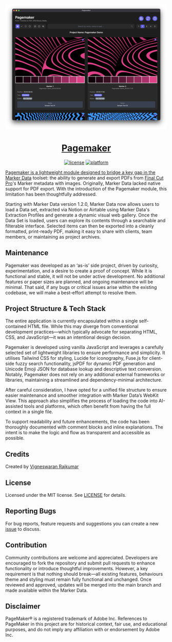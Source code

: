 <p align="center">
  <a href="https://github.com/TheAcharya/MarkerData"><img src="https://raw.githubusercontent.com/TheAcharya/MarkerData-Website/refs/heads/main/docs/assets/md-pagemaker.png">
  <h1 align="center">Pagemaker</h1>
</p>


<p align="center"><a href="https://github.com/TheAcharya/MarkerData-Pagemaker/blob/main/LICENSE"><img src="http://img.shields.io/badge/license-MIT-lightgrey.svg?style=flat" alt="license"/></a>&nbsp;<a href="https://github.com/TheAcharya/MarkerData-Pagemaker"><img src="https://img.shields.io/badge/platform-macOS-lightgrey.svg?style=flat" alt="platform"/></p>

Pagemaker is a lightweight module designed to bridge a key gap in the [Marker Data](https://github.com/TheAcharya/MarkerData) toolset: the ability to generate and export PDFs from [Final Cut Pro](https://www.apple.com/final-cut-pro/)'s Marker metadata with images. Originally, Marker Data lacked native support for PDF export. With the introduction of the Pagemaker module, this limitation has been thoughtfully addressed.

Starting with Marker Data version 1.2.0, Marker Data now allows users to load a Data set, extracted via Notion or Airtable using Marker Data's Extraction Profiles and generate a dynamic visual web gallery. Once the Data Set is loaded, users can explore its contents through a searchable and filterable interface. Selected items can then be exported into a cleanly formatted, print-ready PDF, making it easy to share with clients, team members, or maintaining as project archives.

## Maintenance

Pagemaker was developed as an ‘as-is’ side project, driven by curiosity, experimentation, and a desire to create a proof of concept. While it is functional and stable, it will not be under active development. No additional features or paper sizes are planned, and ongoing maintenance will be minimal. That said, if any bugs or critical issues arise within the existing codebase, we will make a best-effort attempt to resolve them.

## Project Structure & Tech Stack

The entire application is currently encapsulated within a single self-contained HTML file. While this may diverge from conventional development practices—which typically advocate for separating HTML, CSS, and JavaScript—it was an intentional design decision.

Pagemaker is developed using vanilla JavaScript and leverages a carefully selected set of lightweight libraries to ensure performance and simplicity. It utilises Tailwind CSS for styling, Lucide for iconography, Fuse.js for client-side fuzzy search functionality, jsPDF for dynamic PDF generation and Unicode Emoji JSON for database lookup and descriptive text conversion. Notably, Pagemaker does not rely on any additional external frameworks or libraries, maintaining a streamlined and dependency-minimal architecture.

After careful consideration, I have opted for a unified file structure to ensure easier maintenance and smoother integration with Marker Data’s WebKit View. This approach also simplifies the process of loading the code into AI-assisted tools and platforms, which often benefit from having the full context in a single file.

To support readability and future enhancements, the code has been thoroughly documented with comment blocks and inline explanations. The intent is to make the logic and flow as transparent and accessible as possible.

## Credits

Created by [Vigneswaran Rajkumar](https://bsky.app/profile/vigneswaranrajkumar.com)

## License

Licensed under the MIT license. See [LICENSE](https://github.com/TheAcharya/MarkerData-Pagemaker/blob/main/LICENSE) for details.

## Reporting Bugs

For bug reports, feature requests and suggestions you can create a new [issue](https://github.com/TheAcharya/MarkerData-Pagemaker/issues) to discuss.

## Contribution

Community contributions are welcome and appreciated. Developers are encouraged to fork the repository and submit pull requests to enhance functionality or introduce thoughtful improvements. However, a key requirement is that nothing should break—all existing features, behaviours theme and styling must remain fully functional and unchanged. Once reviewed and approved, updates will be merged into the main branch and made available within the Marker Data.

## Disclaimer

PageMaker® is a registered trademark of Adobe Inc. References to PageMaker in this project are for historical context, fair use, and educational purposes, and do not imply any affiliation with or endorsement by Adobe Inc.
